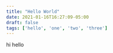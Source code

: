 ```yaml
---
title: "Hello World"
date: 2021-01-16T16:27:09-05:00
draft: false
tags: ['hello', 'one', 'two', 'three']
---
```

hi hello
